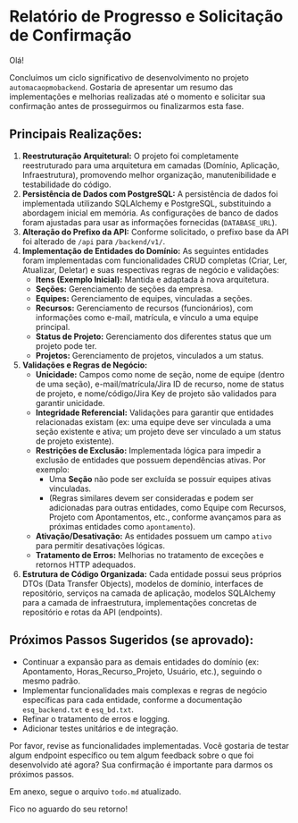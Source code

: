 # Relatório de Progresso e Solicitação de Confirmação

Olá!

Concluímos um ciclo significativo de desenvolvimento no projeto `automacaopmobackend`. Gostaria de apresentar um resumo das implementações e melhorias realizadas até o momento e solicitar sua confirmação antes de prosseguirmos ou finalizarmos esta fase.

## Principais Realizações:

1.  **Reestruturação Arquitetural:** O projeto foi completamente reestruturado para uma arquitetura em camadas (Domínio, Aplicação, Infraestrutura), promovendo melhor organização, manutenibilidade e testabilidade do código.
2.  **Persistência de Dados com PostgreSQL:** A persistência de dados foi implementada utilizando SQLAlchemy e PostgreSQL, substituindo a abordagem inicial em memória. As configurações de banco de dados foram ajustadas para usar as informações fornecidas (`DATABASE_URL`).
3.  **Alteração do Prefixo da API:** Conforme solicitado, o prefixo base da API foi alterado de `/api` para `/backend/v1/`.
4.  **Implementação de Entidades do Domínio:** As seguintes entidades foram implementadas com funcionalidades CRUD completas (Criar, Ler, Atualizar, Deletar) e suas respectivas regras de negócio e validações:
    *   **Itens (Exemplo Inicial):** Mantida e adaptada à nova arquitetura.
    *   **Seções:** Gerenciamento de seções da empresa.
    *   **Equipes:** Gerenciamento de equipes, vinculadas a seções.
    *   **Recursos:** Gerenciamento de recursos (funcionários), com informações como e-mail, matrícula, e vínculo a uma equipe principal.
    *   **Status de Projeto:** Gerenciamento dos diferentes status que um projeto pode ter.
    *   **Projetos:** Gerenciamento de projetos, vinculados a um status.
5.  **Validações e Regras de Negócio:**
    *   **Unicidade:** Campos como nome de seção, nome de equipe (dentro de uma seção), e-mail/matrícula/Jira ID de recurso, nome de status de projeto, e nome/código/Jira Key de projeto são validados para garantir unicidade.
    *   **Integridade Referencial:** Validações para garantir que entidades relacionadas existam (ex: uma equipe deve ser vinculada a uma seção existente e ativa; um projeto deve ser vinculado a um status de projeto existente).
    *   **Restrições de Exclusão:** Implementada lógica para impedir a exclusão de entidades que possuem dependências ativas. Por exemplo:
        *   Uma **Seção** não pode ser excluída se possuir equipes ativas vinculadas.
        *   (Regras similares devem ser consideradas e podem ser adicionadas para outras entidades, como Equipe com Recursos, Projeto com Apontamentos, etc., conforme avançamos para as próximas entidades como `apontamento`).
    *   **Ativação/Desativação:** As entidades possuem um campo `ativo` para permitir desativações lógicas.
    *   **Tratamento de Erros:** Melhorias no tratamento de exceções e retornos HTTP adequados.
6.  **Estrutura de Código Organizada:** Cada entidade possui seus próprios DTOs (Data Transfer Objects), modelos de domínio, interfaces de repositório, serviços na camada de aplicação, modelos SQLAlchemy para a camada de infraestrutura, implementações concretas de repositório e rotas da API (endpoints).

## Próximos Passos Sugeridos (se aprovado):

*   Continuar a expansão para as demais entidades do domínio (ex: Apontamento, Horas_Recurso_Projeto, Usuário, etc.), seguindo o mesmo padrão.
*   Implementar funcionalidades mais complexas e regras de negócio específicas para cada entidade, conforme a documentação `esq_backend.txt` e `esq_bd.txt`.
*   Refinar o tratamento de erros e logging.
*   Adicionar testes unitários e de integração.

Por favor, revise as funcionalidades implementadas. Você gostaria de testar algum endpoint específico ou tem algum feedback sobre o que foi desenvolvido até agora? Sua confirmação é importante para darmos os próximos passos.

Em anexo, segue o arquivo `todo.md` atualizado.

Fico no aguardo do seu retorno!
